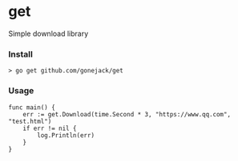 # get
Simple download library

### Install
```shell
> go get github.com/gonejack/get
```

### Usage
```golang
func main() {
	err := get.Download(time.Second * 3, "https://www.qq.com", "test.html")
	if err != nil {
		log.Println(err)
	}
}
```
